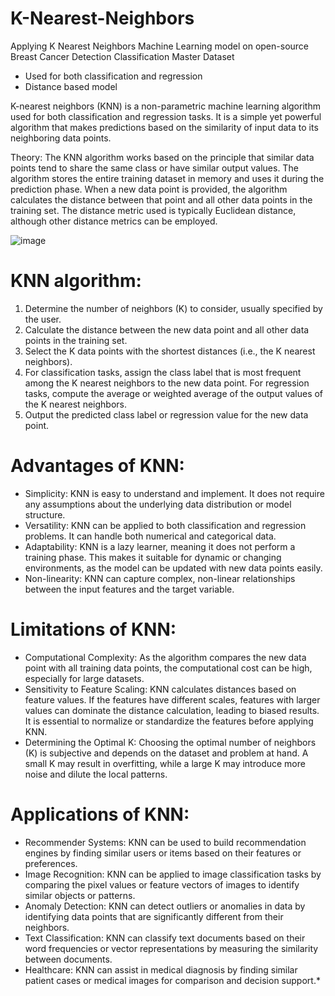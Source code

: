 # K-Nearest-Neighbors
Applying K Nearest Neighbors Machine Learning model on open-source Breast Cancer Detection Classification Master Dataset

*	Used for both classification and regression
*	Distance based model

K-nearest neighbors (KNN) is a non-parametric machine learning algorithm used for both classification and regression tasks. It is a simple yet powerful algorithm that makes predictions based on the similarity of input data to its neighboring data points.

Theory: The KNN algorithm works based on the principle that similar data points tend to share the same class or have similar output values. The algorithm stores the entire training dataset in memory and uses it during the prediction phase. When a new data point is provided, the algorithm calculates the distance between that point and all other data points in the training set. The distance metric used is typically Euclidean distance, although other distance metrics can be employed.

![image](https://github.com/Sai-Likhith/K-Nearest-Neighbors/assets/102646751/a6f085f4-d8a4-4bcd-95b6-5c0299eb4fbd)


# KNN algorithm:
1.	Determine the number of neighbors (K) to consider, usually specified by the user.
2.	Calculate the distance between the new data point and all other data points in the training set.
3.	Select the K data points with the shortest distances (i.e., the K nearest neighbors).
4.	For classification tasks, assign the class label that is most frequent among the K nearest neighbors to the new data point. For regression tasks, compute the average or weighted average of the output values of the K nearest neighbors.
5.	Output the predicted class label or regression value for the new data point.
# Advantages of KNN:
*	Simplicity: KNN is easy to understand and implement. It does not require any assumptions about the underlying data distribution or model structure.
*	Versatility: KNN can be applied to both classification and regression problems. It can handle both numerical and categorical data.
*	Adaptability: KNN is a lazy learner, meaning it does not perform a training phase. This makes it suitable for dynamic or changing environments, as the model can be updated with new data points easily.
*	Non-linearity: KNN can capture complex, non-linear relationships between the input features and the target variable.
# Limitations of KNN:
*	Computational Complexity: As the algorithm compares the new data point with all training data points, the computational cost can be high, especially for large datasets.
*	Sensitivity to Feature Scaling: KNN calculates distances based on feature values. If the features have different scales, features with larger values can dominate the distance calculation, leading to biased results. It is essential to normalize or standardize the features before applying KNN.
*	Determining the Optimal K: Choosing the optimal number of neighbors (K) is subjective and depends on the dataset and problem at hand. A small K may result in overfitting, while a large K may introduce more noise and dilute the local patterns.
# Applications of KNN:
*	Recommender Systems: KNN can be used to build recommendation engines by finding similar users or items based on their features or preferences.
*	Image Recognition: KNN can be applied to image classification tasks by comparing the pixel values or feature vectors of images to identify similar objects or patterns.
*	Anomaly Detection: KNN can detect outliers or anomalies in data by identifying data points that are significantly different from their neighbors.
*	Text Classification: KNN can classify text documents based on their word frequencies or vector representations by measuring the similarity between documents.
*	Healthcare: KNN can assist in medical diagnosis by finding similar patient cases or medical images for comparison and decision support.*
